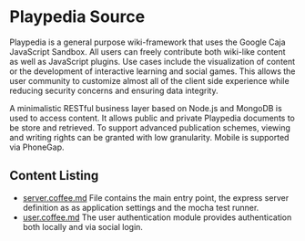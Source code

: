 # Playpedia Source

Playpedia is a general purpose wiki-framework that uses the Google Caja JavaScript Sandbox. All users can freely contribute both wiki-like content as well as JavaScript plugins. Use cases include the visualization of content or the development of interactive learning and social games. This allows the user community to customize almost all of the client side experience while reducing security concerns and ensuring data integrity.

A minimalistic RESTful business layer based on Node.js and MongoDB is used to access content. It allows public and private Playpedia documents to be store and retrieved. To support advanced publication schemes, viewing and writing rights can be granted with low granularity. Mobile is supported via PhoneGap. 

## Content Listing

- [server.coffee.md](./server.coffee.md) File contains the main entry point, the express server definition as
as application settings and the mocha test runner.
- [user.coffee.md](./user.coffee.md) The user authentication module provides authentication both locally and via social login.


